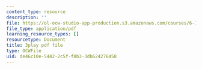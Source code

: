 ```yaml
---
content_type: resource
description: ''
file: https://ol-ocw-studio-app-production.s3.amazonaws.com/courses/6-189-multicore-programming-primer-january-iap-2007/de46c10e54422c5ff8b33db624276458_zg1bHfos6U8.pdf
file_type: application/pdf
learning_resource_types: []
resourcetype: Document
title: 3play pdf file
type: OCWFile
uid: de46c10e-5442-2c5f-f8b3-3db624276458
---
```

